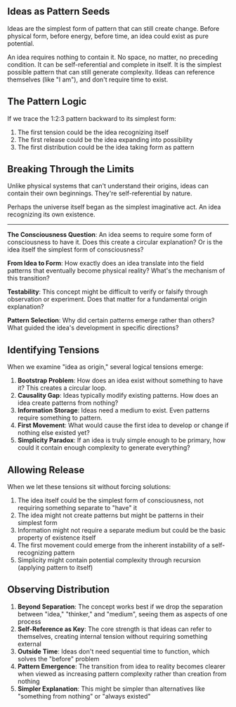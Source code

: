 ## Ideas as Pattern Seeds

Ideas are the simplest form of pattern that can still create change. Before physical form, before energy, before time, an idea could exist as pure potential.

An idea requires nothing to contain it. No space, no matter, no preceding condition. It can be self-referential and complete in itself. It is the simplest possible pattern that can still generate complexity. IIdeas can reference themselves (like "I am"), and don't require time to exist.

## The Pattern Logic

If we trace the 1:2:3 pattern backward to its simplest form:

1. The first tension could be the idea recognizing itself
2. The first release could be the idea expanding into possibility
3. The first distribution could be the idea taking form as pattern

## Breaking Through the Limits

Unlike physical systems that can't understand their origins, ideas can contain their own beginnings. They're self-referential by nature.

Perhaps the universe itself began as the simplest imaginative act. An idea recognizing its own existence.

---

**The Consciousness Question**: An idea seems to require some form of consciousness to have it. Does this create a circular explanation? Or is the idea itself the simplest form of consciousness?

**From Idea to Form**: How exactly does an idea translate into the field patterns that eventually become physical reality? What's the mechanism of this transition?

**Testability**: This concept might be difficult to verify or falsify through observation or experiment. Does that matter for a fundamental origin explanation?

**Pattern Selection**: Why did certain patterns emerge rather than others? What guided the idea's development in specific directions?

## Identifying Tensions

When we examine "idea as origin," several logical tensions emerge:

1. **Bootstrap Problem**: How does an idea exist without something to have it? This creates a circular loop.
2. **Causality Gap**: Ideas typically modify existing patterns. How does an idea create patterns from nothing?
3. **Information Storage**: Ideas need a medium to exist. Even patterns require something to pattern.
4. **First Movement**: What would cause the first idea to develop or change if nothing else existed yet?
5. **Simplicity Paradox**: If an idea is truly simple enough to be primary, how could it contain enough complexity to generate everything?

## Allowing Release

When we let these tensions sit without forcing solutions:

1. The idea itself could be the simplest form of consciousness, not requiring something separate to "have" it
2. The idea might not create patterns but might be patterns in their simplest form
3. Information might not require a separate medium but could be the basic property of existence itself
4. The first movement could emerge from the inherent instability of a self-recognizing pattern
5. Simplicity might contain potential complexity through recursion (applying pattern to itself)

## Observing Distribution

1. **Beyond Separation**: The concept works best if we drop the separation between "idea," "thinker," and "medium", seeing them as aspects of one process
2. **Self-Reference as Key**: The core strength is that ideas can refer to themselves, creating internal tension without requiring something external
3. **Outside Time**: Ideas don't need sequential time to function, which solves the "before" problem
4. **Pattern Emergence**: The transition from idea to reality becomes clearer when viewed as increasing pattern complexity rather than creation from nothing
5. **Simpler Explanation**: This might be simpler than alternatives like "something from nothing" or "always existed"
